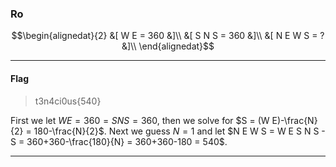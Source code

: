 ### Ro

```math
\begin{alignedat}{2}
&[ W E = 360 &]\\
&[ S N S = 360 &]\\
&[ N E W S = ? &]\\
\end{alignedat}
```

---

#### Flag
> t3n4ci0us{540}

First we let $W E = 360 = S N S = 360$, then we solve for $S = (W E)-\frac{N}{2} = 180-\frac{N}{2}$. Next we guess $N = 1$ and let $N E W S = W E S N S - S = 360+360-\frac{180}{N} = 360+360-180 = 540$.

---